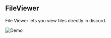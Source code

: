 ## FileViewer
File Viewer lets you view files directly in discord.

<img src="https://raw.githubusercontent.com/TheGreenPig/BetterDiscordPlugins/main/FileViewer/FileDemo.gif" alt="Demo">

